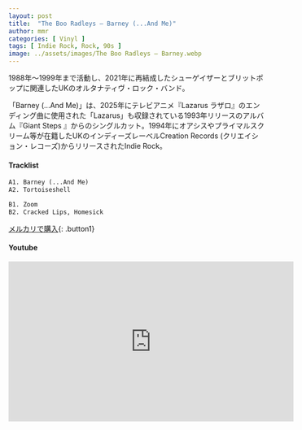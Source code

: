 ```yaml
---
layout: post
title:  "The Boo Radleys – Barney (...And Me)"
author: mmr
categories: [ Vinyl ]
tags: [ Indie Rock, Rock, 90s ]
image: ../assets/images/The Boo Radleys – Barney.webp
---
```


1988年〜1999年まで活動し、2021年に再結成したシューゲイザーとブリットポップに関連したUKのオルタナティヴ・ロック・バンド。

「Barney (...And Me)」は、2025年にテレビアニメ『Lazarus ラザロ』のエンディング曲に使用された「Lazarus」も収録されている1993年リリースのアルバム『Giant Steps 』からのシングルカット。1994年にオアシスやプライマルスクリーム等が在籍したUKのインディーズレーベルCreation Records (クリエイション・レコーズ)からリリースされたIndie Rock。

#### Tracklist
```md
A1. Barney (...And Me)
A2. Tortoiseshell

B1. Zoom
B2. Cracked Lips, Homesick
```

[メルカリで購入](https://jp.mercari.com/item/m31547000988?afid=6142608987){: .button1}

#### Youtube
<iframe width="560" height="315" src="https://www.youtube.com/embed/onlj1LrOXic?si=TKK6MiLl7VVObWyR" title="YouTube video player" frameborder="0" allow="accelerometer; autoplay; clipboard-write; encrypted-media; gyroscope; picture-in-picture; web-share" referrerpolicy="strict-origin-when-cross-origin" allowfullscreen></iframe>